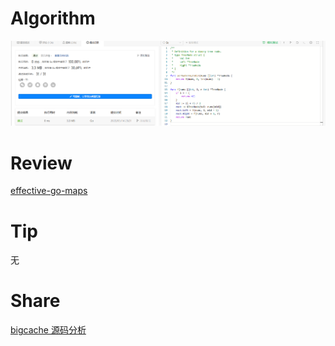 # Algorithm

![算法](../../images/temp/ricardoyu-2023-05-14-lc.png "算法")

# Review

[effective-go-maps](https://go.dev/doc/effective_go#maps)

# Tip

无

# Share

[bigcache 源码分析](https://xiaorui.cc/archives/7385)
